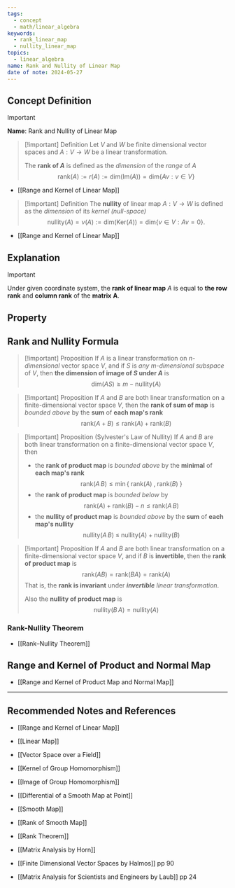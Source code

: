 ```yaml
---
tags:
  - concept
  - math/linear_algebra
keywords:
  - rank_linear_map
  - nullity_linear_map
topics:
  - linear_algebra
name: Rank and Nullity of Linear Map
date of note: 2024-05-27
---
```


## Concept Definition

>[!important]
>**Name**: Rank and Nullity of Linear Map

>[!important] Definition
>Let $V$ and $W$ be finite dimensional vector spaces and $A: V \to W$ be a linear transformation.
>
>The **rank of $A$** is defined as the *dimension* of the *range* of $A$
>$$
>\text{rank}(A) := r(A) := \text{dim}\left( \text{Im}(A) \right) = \text{dim}\left\{ Av: v\in V \right\} 
>$$

- [[Range and Kernel of Linear Map]]

>[!important] Definition
>The **nullity** of linear map $A: V \to W$ is defined as the *dimension* of its *kernel (null-space)*
>$$
>\text{nullity}(A) = \nu(A) := \text{dim}(\text{Ker}(A)) = \text{dim}\left\{ v\in V: Av = 0 \right\}. 
>$$

- [[Range and Kernel of Linear Map]]


## Explanation

>[!important]
>Under given coordinate system, the **rank of linear map** $A$ is equal to **the row rank** and **column rank** of the **matrix** $\boldsymbol{A}$.

## Property




## Rank and Nullity Formula

>[!important] Proposition
>If $A$  is a linear transformation on *$n$-dimensional* vector space $V$, and if $S$ is *any $m$-dimensional subspace* of $V$, then **the dimension of image of $S$ under $A$** is
>$$
>\text{dim}(AS) \ge m - \text{nullity}(A)
>$$


>[!important] Proposition
>If $A$ and $B$ are both linear transformation on a finite-dimensional vector space $V$, then the **rank of sum of map** is *bounded above* by the **sum** of **each map's rank**
>$$
>\text{rank}(A + B) \le \text{rank}(A) + \text{rank}(B)
>$$


>[!important] Proposition (Sylvester's Law of Nullity)
>If $A$ and $B$ are both linear transformation on a finite-dimensional vector space $V$, then
>- the **rank of product map** is *bounded above* by the **minimal** of **each map's rank**
>$$
>\text{rank}(A\,B) \le \min \left\{ \; \text{rank}(A) \;,\; \text{rank}(B) \;\right\}
>$$
>- the **rank of product map** is *bounded below* by 
>$$
>\text{rank}(A) + \text{rank}(B) - n \le  \text{rank}(A\,B)
>$$
>- the **nullity of product map** is *bounded above* by the **sum** of **each map's nullity**
>$$
>\text{nullity}(A\,B) \; \le \;  \text{nullity}(A) +\text{nullity}(B) 
>$$



>[!important] Proposition
>If $A$ and $B$ are both linear transformation on a finite-dimensional vector space $V$, and if $B$ is **invertible**,  then the **rank of product map** is 
>$$
>\text{rank}(AB) = \text{rank}(BA) = \text{rank}(A)
>$$
>That is, the **rank is invariant** under *__invertible__ linear transformation*.
>
>Also  the **nullity of product map** is 
>$$
>\text{nullity}(B\,A) = \text{nullity}(A)
>$$

### Rank-Nullity Theorem

- [[Rank–Nullity Theorem]]


## Range and Kernel of Product and Normal Map

- [[Range and Kernel of Product Map and Normal Map]]



-----------
##  Recommended Notes and References

- [[Range and Kernel of Linear Map]]

- [[Linear Map]]
- [[Vector Space over a Field]]

- [[Kernel of Group Homomorphism]]
- [[Image of Group Homomorphism]]

- [[Differential of a Smooth Map at Point]]
- [[Smooth Map]]
- [[Rank of Smooth Map]]
- [[Rank Theorem]]


- [[Matrix Analysis by Horn]]
- [[Finite Dimensional Vector Spaces by Halmos]] pp 90
- [[Matrix Analysis for Scientists and Engineers by Laub]] pp 24